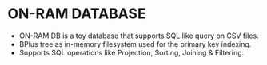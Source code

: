 # ON-RAM DATABASE

* ON-RAM DB is a toy database that supports SQL like query on CSV files.
* BPlus tree as in-memory filesystem used for the primary key indexing.
* Supports SQL operations like Projection, Sorting, Joining & Filtering.


